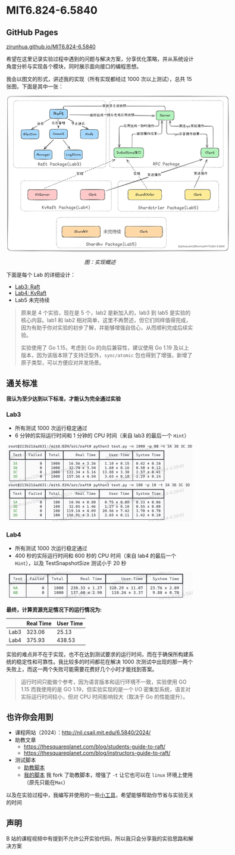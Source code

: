 # MIT6.824-6.5840
## GitHub Pages
[zirunhua.github.io/MIT6.824-6.5840](https://zirunhua.github.io/MIT6.824-6.5840/)

希望在这里记录实验过程中遇到的问题与解决方案，分享优化策略，并从系统设计角度分析与实现各个模块，同时展示面向接口的编程思想。

我会以图文的形式，讲述我的实现（所有实现都经过 1000 次以上测试），总共 15 张图，下面是其中一张：
<div style="text-align:center">
  <img src="./docs/img/all.png" style="min-width: 500px; max-width:600px" />
  <p><em>图：实现概述</em></p>
</div>

下面是每个 Lab 的详细设计：
- [Lab3: Raft](./docs/lab3/README.md)
- [Lab4: KvRaft](./docs/lab4/README.md)
- Lab5 未完待续
> 原来是 4 个实验，现在是 5 个，lab2 是新加入的，lab3 到 lab5 是实验的核心内容。lab1 和 lab2 相对简单，这里不再赘述，但它们同样值得完成，因为有助于你对实验的初步了解，并能够增强自信心，从而顺利完成后续实验。
>
> 实验使用了 Go 1.15，考虑到 Go 的向后兼容性，建议使用 Go 1.19 及以上版本，因为该版本除了支持泛型外，`sync/atomic` 包也得到了增强，新增了原子类型，可以方便应对并发场景。

## 通关标准

**我认为至少达到以下标准，才能认为完全通过实验**
### Lab3

- 所有测试 1000 次运行稳定通过
- 6 分钟的实际运行时间和 1 分钟的 CPU 时间（来自 lab3 的最后一个 `Hint`）
<div style="text-align:center">
  <img src="./docs/img/lab3-pass-all.png" style="width:500px" />
</div>

### Lab4
- 所有测试 1000 次运行稳定通过
- 400 秒的实际运行时间和 600 秒的 CPU 时间（来自 lab4 的最后一个 `Hint`），以及 TestSnapshotSize 测试小于 20 秒

<div style="text-align:center">
  <img src="./docs/img/lab4-pass.png" style="width:500px" />
</div>
 
**最终，计算资源充足情况下的运行情况为:**

|  | Real Time | User Time |
| --- |-----------|-----------|
| Lab3 | 323.06    | 25.13     |
| Lab4 | 375.93     | 438.53    |

实验的难点并不在于实现，也不在达到测试要求的运行时间，而在于确保所构建系统的稳定性和可靠性。我比较多的时间都花在解决 1000 次测试中出现的那一两个失败上，而这一两个失败可能需要花费好几个小时才能找到答案。
> 运行时间只能做个参考，因为语言版本和运行环境不一致，实验使用 GO 1.15 而我使用的是 GO 1.19，但实验实现的是一个 I/O 密集型系统，语言对实际运行时间较小，但对 CPU 时间影响较大（取决于 Go 的性能提升）。

## 也许你会用到
- 课程网站（2024）：http://nil.csail.mit.edu/6.5840/2024/
- 助教文章
  - https://thesquareplanet.com/blog/students-guide-to-raft/
  - https://thesquareplanet.com/blog/instructors-guide-to-raft/
- 测试脚本
  - [助教脚本](https://gist.github.com/JJGO/0d73540ef7cc2f066cb535156b7cbdab)
  - [我的脚本](https://gist.github.com/ZiRunHua/b534df847d13d9962ce6d3e18afa7561) 我 fork 了助教脚本，增强了 `-t` 让它也可以在 `linux` 环境上使用（原先只能在`Mac`）

以及在实验过程中，我编写并使用的一些[小工具](./util)，希望能够帮助你节省与实验无关的时间
## 声明
B 站的课程视频中有提到不允许公开实验代码，所以我只会分享我的实验思路和解决方案
